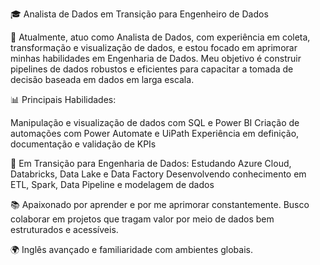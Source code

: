 🎓 Analista de Dados em Transição para Engenheiro de Dados

💼 Atualmente, atuo como Analista de Dados, com experiência em coleta, transformação e visualização de dados, e estou focado em aprimorar minhas habilidades em Engenharia de Dados. Meu objetivo é construir pipelines de dados robustos e eficientes para capacitar a tomada de decisão baseada em dados em larga escala.

📊 Principais Habilidades:

Manipulação e visualização de dados com SQL e Power BI
Criação de automações com Power Automate e UiPath
Experiência em definição, documentação e validação de KPIs

🚀 Em Transição para Engenharia de Dados:
Estudando Azure Cloud, Databricks, Data Lake e Data Factory
Desenvolvendo conhecimento em ETL, Spark, Data Pipeline e modelagem de dados

📚 Apaixonado por aprender e por me aprimorar constantemente. Busco colaborar em projetos que tragam valor por meio de dados bem estruturados e acessíveis.

🌍 Inglês avançado e familiaridade com ambientes globais.

